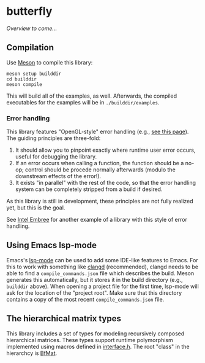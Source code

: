 # butterfly

*Overview to come...*

## Compilation

Use [Meson](https://mesonbuild.com/) to compile this library:
```
meson setup builddir
cd builddir
meson compile
```
This will build all of the examples, as well. Afterwards, the compiled executables for the examples will be in `./builddir/examples`.

### Error handling

This library features "OpenGL-style" error handling (e.g., [see this page](https://www.khronos.org/opengl/wiki/OpenGL_Error)). The guiding principles are three-fold:

1. It should allow you to pinpoint exactly where runtime user error occurs, useful for debugging the library.
2. If an error occurs when calling a function, the function should be a no-op; control should be procede normally afterwards (modulo the downstream effects of the error!).
3. It exists "in parallel" with the rest of the code, so that the error handling system can be completely stripped from a build if desired.

As this library is still in development, these principles are not fully realized yet, but this is the goal.

See [Intel Embree](https://www.embree.org/) for another example of a library with this style of error handling.

## Using Emacs lsp-mode

Emacs's [lsp-mode](https://emacs-lsp.github.io/lsp-mode/tutorials/CPP-guide/) can be used to add some IDE-like features to Emacs. For this to work with something like [clangd](https://clangd.llvm.org/) (recommended), clangd needs to be able to find a `compile_commands.json` file which describes the build. Meson generates this automatically, but it stores it in the build directory (e.g., `builddir` above). When opening a project file for the first time, lsp-mode will ask for the location of the "project root". Make sure that this directory contains a copy of the most recent `compile_commands.json` file.

## The hierarchical matrix types

This library includes a set of types for modeling recursively composed hierarchical matrices. These types support runtime polymorphism implemented using macros defined in [interface.h](./include/bf/interface.h). The root "class" in the hierarchcy is [BfMat](./include/bf/mat.h).
